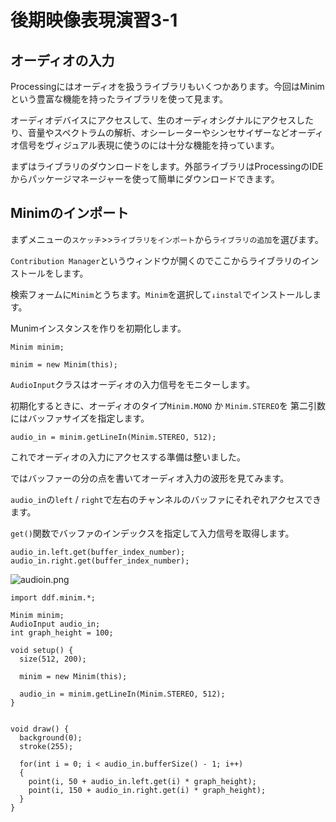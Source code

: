 # 後期映像表現演習3-1

## オーディオの入力

Processingにはオーディオを扱うライブラリもいくつかあります。今回はMinimという豊富な機能を持ったライブラリを使って見ます。

オーディオデバイスにアクセスして、生のオーディオシグナルにアクセスしたり、音量やスペクトラムの解析、オシーレーターやシンセサイザーなどオーディオ信号をヴィジュアル表現に使うのには十分な機能を持っています。

まずはライブラリのダウンロードをします。外部ライブラリはProcessingのIDEからパッケージマネージャーを使って簡単にダウンロードできます。

## Minimのインポート

まずメニューの```スケッチ```>>```ライブラリをインポート```から```ライブラリの追加```を選びます。

```Contribution Manager```というウィンドウが開くのでここからライブラリのインストールをします。

検索フォームに```Minim```とうちます。```Minim```を選択して```↓instal```でインストールします。


Munimインスタンスを作りを初期化します。

```
Minim minim;

minim = new Minim(this);
```

```AudioInput```クラスはオーディオの入力信号をモニターします。

初期化するときに、オーディオのタイプ```Minim.MONO``` か ```Minim.STEREO```を
第二引数にはバッファサイズを指定します。

```
audio_in = minim.getLineIn(Minim.STEREO, 512);
```

これでオーディオの入力にアクセスする準備は整いました。

ではバッファーの分の点を書いてオーディオ入力の波形を見てみます。

```audio_in```の```left``` / ```right```で左右のチャンネルのバッファにそれぞれアクセスできます。

```get()```関数でバッファのインデックスを指定して入力信号を取得します。


```
audio_in.left.get(buffer_index_number);
audio_in.right.get(buffer_index_number);
```

![audioin.png](図版/audioin.png)


```
import ddf.minim.*;
 
Minim minim;
AudioInput audio_in;
int graph_height = 100;
 
void setup() {
  size(512, 200);
 
  minim = new Minim(this);
 
  audio_in = minim.getLineIn(Minim.STEREO, 512);
}


void draw() {
  background(0);
  stroke(255);
 
  for(int i = 0; i < audio_in.bufferSize() - 1; i++)
  {
    point(i, 50 + audio_in.left.get(i) * graph_height);
    point(i, 150 + audio_in.right.get(i) * graph_height);
  }
}
```
